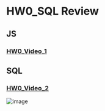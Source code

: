 # HW0_SQL Review
## JS
### [HW0_Video_1](https://www.youtube.com/watch?v=tBkbg3A-h8s)
## SQL
### [HW0_Video_2](https://www.youtube.com/watch?v=ULmLuuNsBdo)
![image]()
